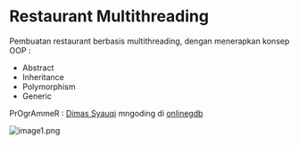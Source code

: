 # Restaurant Multithreading
Pembuatan restaurant berbasis multithreading,
dengan menerapkan konsep OOP :

- Abstract
- Inheritance
- Polymorphism
- Generic

PrOgrAmmeR : [Dimas Syauqi] mngoding di [onlinegdb][df1]

![image1.png]( {https://github.com/syauqqii/RestaurantMultithreading/blob/main/img/Screenshot%20(168).png} )

   [Dimas Syauqi]: <http://instagram.com/syaauqqii>
   [df1]: <https://www.onlinegdb.com/>
